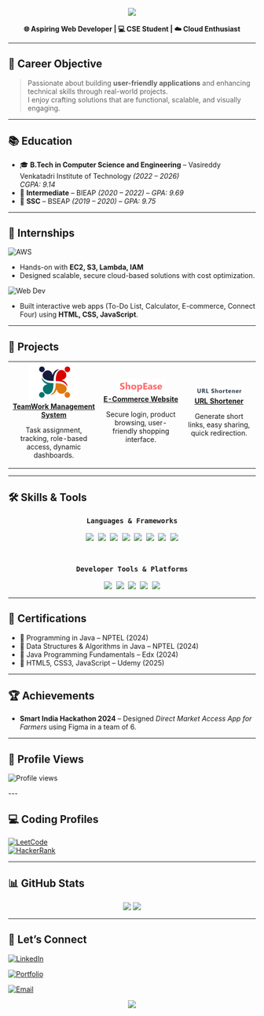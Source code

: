<!-- Header Banner -->
<p align="center">
  <img src="https://capsule-render.vercel.app/api?type=waving&color=0:00c6ff,100:0072ff&height=200&section=header&text=Hi%20I'm%20Donthu%20Deepthi!&fontSize=35&fontColor=ffffff&animation=fadeIn&fontAlignY=35" />
</p>

<p align="center">
  <b>🌐 Aspiring Web Developer | 💻 CSE Student | ☁️ Cloud Enthusiast</b>
</p>

---

## 🎯 Career Objective  
> Passionate about building **user-friendly applications** and enhancing technical skills through real-world projects.  
> I enjoy crafting solutions that are functional, scalable, and visually engaging.

---

## 📚 Education  
- 🎓 **B.Tech in Computer Science and Engineering** – Vasireddy Venkatadri Institute of Technology *(2022 – 2026)*  
  *CGPA: 9.14*  
- 📘 **Intermediate** – BIEAP *(2020 – 2022)* – *GPA: 9.69*  
- 📗 **SSC** – BSEAP *(2019 – 2020)* – *GPA: 9.75*  

---

## 💼 Internships  
![AWS](https://img.shields.io/badge/AWS%20Cloud-FF9900?style=for-the-badge&logo=amazon-aws&logoColor=white)  
- Hands-on with **EC2, S3, Lambda, IAM**  
- Designed scalable, secure cloud-based solutions with cost optimization.

![Web Dev](https://img.shields.io/badge/Web%20Development-FF69B4?style=for-the-badge&logo=html5&logoColor=white)  
- Built interactive web apps (To-Do List, Calculator, E-commerce, Connect Four) using **HTML, CSS, JavaScript**.

---

## 🚀 Projects  

<table>
<tr>
<td align="center">
  <a href="https://team-work-mgmt-system.vercel.app/">
    <img src="Screenshot 2024-12-10 175401.png" width="100px"/>
    <br>
    <b>TeamWork Management System</b>
  </a>
  <p>Task assignment, tracking, role-based access, dynamic dashboards.</p>
</td>

<td align="center">
  <a href="https://e-commerce-seven-rose-21.vercel.app/">
    <img src="Screenshot 2025-08-08 135054.png" width="100px"/>
    <br>
    <b>E-Commerce Website</b>
  </a>
  <p>Secure login, product browsing, user-friendly shopping interface.</p>
</td>

<td align="center">
  <a href="https://url-shortener-six-navy.vercel.app/">
    <img src="url_shortener_img.png" width="100px"/>
    <br>
    <b>URL Shortener</b>
  </a>
  <p>Generate short links, easy sharing, quick redirection.</p>
</td>

</tr>
</table>

---

## 🛠️ Skills & Tools  

<p align="center">
  <!-- Languages & Frameworks -->
  <kbd>
    <b>Languages & Frameworks</b>
    <br><br>
    <img src="https://img.shields.io/badge/JavaScript-F7DF1E?style=for-the-badge&logo=javascript&logoColor=black" />
    <img src="https://img.shields.io/badge/HTML5-E34F26?style=for-the-badge&logo=html5&logoColor=white" />
    <img src="https://img.shields.io/badge/CSS3-1572B6?style=for-the-badge&logo=css3&logoColor=white" />
    <img src="https://img.shields.io/badge/Java-007396?style=for-the-badge&logo=java&logoColor=white" />
    <img src="https://img.shields.io/badge/Node.js-339933?style=for-the-badge&logo=nodedotjs&logoColor=white" />
    <img src="https://img.shields.io/badge/Express.js-000000?style=for-the-badge&logo=express&logoColor=white" />
    <img src="https://img.shields.io/badge/MongoDB-4EA94B?style=for-the-badge&logo=mongodb&logoColor=white" />
    <img src="https://img.shields.io/badge/SQL-4479A1?style=for-the-badge&logo=postgresql&logoColor=white" />
  </kbd>
</p>

<br>

<p align="center">
  <!-- Developer Tools -->
  <kbd>
    <b>Developer Tools & Platforms</b>
    <br><br>
    <img src="https://img.shields.io/badge/Git-F05032?style=for-the-badge&logo=git&logoColor=white" />
    <img src="https://img.shields.io/badge/GitHub-181717?style=for-the-badge&logo=github&logoColor=white" />
    <img src="https://img.shields.io/badge/VS%20Code-007ACC?style=for-the-badge&logo=visual-studio-code&logoColor=white" />
    <img src="https://img.shields.io/badge/Android%20Studio-3DDC84?style=for-the-badge&logo=android-studio&logoColor=white" />
    <img src="https://img.shields.io/badge/Postman-FF6C37?style=for-the-badge&logo=postman&logoColor=white" />
  </kbd>
</p>


---

## 📜 Certifications  
- 🏅 Programming in Java – NPTEL (2024)  
- 🏅 Data Structures & Algorithms in Java – NPTEL (2024)  
- 🏅 Java Programming Fundamentals – Edx (2024)  
- 🏅 HTML5, CSS3, JavaScript – Udemy (2025)  

---

## 🏆 Achievements  
- **Smart India Hackathon 2024** – Designed *Direct Market Access App for Farmers* using Figma in a team of 6.

---
## 👀 Profile Views  
<p align="left">
  <img src="https://komarev.com/ghpvc/?username=Donthu-Deepthi&label=Profile%20Views&color=0e75b6&style=flat" alt="Profile views"/>
</p>
---

## 💻 Coding Profiles  
[![LeetCode](https://img.shields.io/badge/LeetCode-FFA116?style=for-the-badge&logo=LeetCode&logoColor=black)](https://leetcode.com/u/Deepthi_Donthu/)  
[![HackerRank](https://img.shields.io/badge/HackerRank-2EC866?style=for-the-badge&logo=HackerRank&logoColor=white)](https://www.hackerrank.com/profile/deepthidonthu33)  

---

## 📊 GitHub Stats  

<p align="center">
  <img src="https://github-readme-stats.vercel.app/api?username=Donthu-Deepthi&show_icons=true&theme=tokyonight" height="165"/>
  <img src="https://github-readme-stats.vercel.app/api/top-langs/?username=Donthu-Deepthi&layout=compact&theme=tokyonight" height="165"/>
</p>

---

## 🤝 Let’s Connect  

[![LinkedIn](https://img.shields.io/badge/LinkedIn-Deepthi%20Donthu-blue?style=for-the-badge&logo=linkedin)](https://www.linkedin.com/in/deepthi-donthu-940986269/)  

[![Portfolio](https://img.shields.io/badge/Portfolio-Website-orange?style=for-the-badge&logo=google-chrome)](https://deepthi-donthu.vercel.app/)  

[![Email](https://img.shields.io/badge/Email-deepthidonthu33%40gmail.com-red?style=for-the-badge&logo=gmail)](mailto:deepthidonthu33@gmail.com)  



<!-- Footer Banner -->
<p align="center">
  <img src="https://capsule-render.vercel.app/api?type=waving&color=0:0072ff,100:00c6ff&height=120&section=footer" />
</p>
